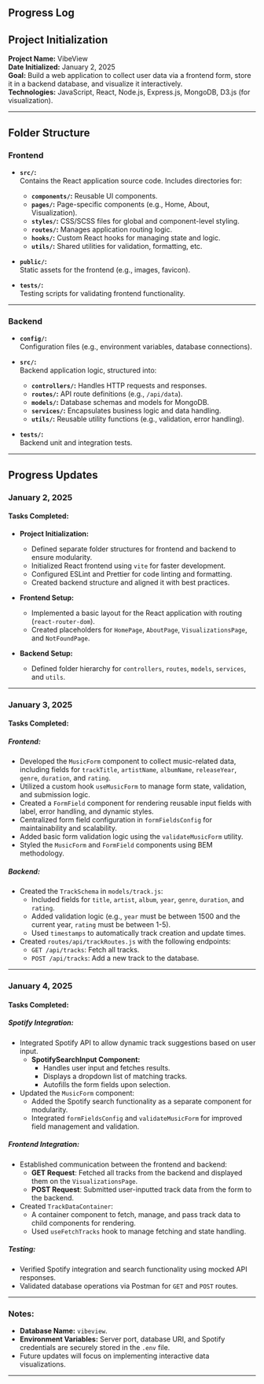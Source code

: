 ## **Progress Log**

## Project Initialization

**Project Name:** VibeView  
**Date Initialized:** January 2, 2025  
**Goal:** Build a web application to collect user data via a frontend form, store it in a backend database, and visualize it interactively.  
**Technologies:** JavaScript, React, Node.js, Express.js, MongoDB, D3.js (for visualization).

---

## Folder Structure

### Frontend

- **`src/`:**  
  Contains the React application source code. Includes directories for:

  - **`components/`:** Reusable UI components.
  - **`pages/`:** Page-specific components (e.g., Home, About, Visualization).
  - **`styles/`:** CSS/SCSS files for global and component-level styling.
  - **`routes/`:** Manages application routing logic.
  - **`hooks/`:** Custom React hooks for managing state and logic.
  - **`utils/`:** Shared utilities for validation, formatting, etc.

- **`public/`:**  
  Static assets for the frontend (e.g., images, favicon).

- **`tests/`:**  
  Testing scripts for validating frontend functionality.

---

### Backend

- **`config/`:**  
  Configuration files (e.g., environment variables, database connections).

- **`src/`:**  
  Backend application logic, structured into:

  - **`controllers/`:** Handles HTTP requests and responses.
  - **`routes/`:** API route definitions (e.g., `/api/data`).
  - **`models/`:** Database schemas and models for MongoDB.
  - **`services/`:** Encapsulates business logic and data handling.
  - **`utils/`:** Reusable utility functions (e.g., validation, error handling).

- **`tests/`:**  
  Backend unit and integration tests.

---

## Progress Updates

### **January 2, 2025**

#### **Tasks Completed:**

- **Project Initialization:**

  - Defined separate folder structures for frontend and backend to ensure modularity.
  - Initialized React frontend using `vite` for faster development.
  - Configured ESLint and Prettier for code linting and formatting.
  - Created backend structure and aligned it with best practices.

- **Frontend Setup:**

  - Implemented a basic layout for the React application with routing (`react-router-dom`).
  - Created placeholders for `HomePage`, `AboutPage`, `VisualizationsPage`, and `NotFoundPage`.

- **Backend Setup:**
  - Defined folder hierarchy for `controllers`, `routes`, `models`, `services`, and `utils`.

---

### **January 3, 2025**

#### **Tasks Completed:**

##### **Frontend:**

- Developed the `MusicForm` component to collect music-related data, including fields for `trackTitle`, `artistName`, `albumName`, `releaseYear`, `genre`, `duration`, and `rating`.
- Utilized a custom hook `useMusicForm` to manage form state, validation, and submission logic.
- Created a `FormField` component for rendering reusable input fields with label, error handling, and dynamic styles.
- Centralized form field configuration in `formFieldsConfig` for maintainability and scalability.
- Added basic form validation logic using the `validateMusicForm` utility.
- Styled the `MusicForm` and `FormField` components using BEM methodology.

##### **Backend:**

- Created the `TrackSchema` in `models/track.js`:
  - Included fields for `title`, `artist`, `album`, `year`, `genre`, `duration`, and `rating`.
  - Added validation logic (e.g., `year` must be between 1500 and the current year, `rating` must be between 1-5).
  - Used `timestamps` to automatically track creation and update times.
- Created `routes/api/trackRoutes.js` with the following endpoints:
  - `GET /api/tracks`: Fetch all tracks.
  - `POST /api/tracks`: Add a new track to the database.

---

### **January 4, 2025**

#### **Tasks Completed:**

##### **Spotify Integration:**

- Integrated Spotify API to allow dynamic track suggestions based on user input.
  - **SpotifySearchInput Component:**
    - Handles user input and fetches results.
    - Displays a dropdown list of matching tracks.
    - Autofills the form fields upon selection.
- Updated the `MusicForm` component:
  - Added the Spotify search functionality as a separate component for modularity.
  - Integrated `formFieldsConfig` and `validateMusicForm` for improved field management and validation.

##### **Frontend Integration:**

- Established communication between the frontend and backend:
  - **GET Request**: Fetched all tracks from the backend and displayed them on the `VisualizationsPage`.
  - **POST Request**: Submitted user-inputted track data from the form to the backend.
- Created `TrackDataContainer`:
  - A container component to fetch, manage, and pass track data to child components for rendering.
  - Used `useFetchTracks` hook to manage fetching and state handling.

##### **Testing:**

- Verified Spotify integration and search functionality using mocked API responses.
- Validated database operations via Postman for `GET` and `POST` routes.

---

### **Notes:**

- **Database Name:** `vibeview`.
- **Environment Variables:** Server port, database URI, and Spotify credentials are securely stored in the `.env` file.
- Future updates will focus on implementing interactive data visualizations.

---
